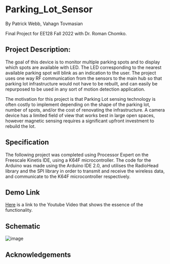 # Parking_Lot_Sensor
By Patrick Webb, Vahagn Tovmasian

Final Project for EE128 Fall 2022 with Dr. Roman Chomko.

							
## Project Description: 
The goal of this device is to monitor multiple parking spots and to display which spots are available with LED. The LED corresponding to the nearest available parking spot will blink as an indication to the user. The project uses one way RF communication from the sensors to the main hub so that parking lot infrastructure would not have to be rebuilt, and can easily be repurposed to be used in any sort of motion detection application.

The motivation for this project is that Parking Lot sensing technology is often costly to implement depending on the shape of the parking lot, number of spots, and/or the cost of renovating the infrastructure. A camera device has a limited field of view that works best in large open spaces, however magnetic sensing requires a significant upfront investment to rebuild the lot. 

## Specification

The following project was completed using Processor Expert on the Freescale Kinetis IDE, using a K64F microcontroller. The code for the Arduino was made using the Arduino IDE 2.0, and utilises the RadioHead library and the SPI library in order to transmit and receive the wireless data, and communicate to the K64F microcontroller respectively.

## Demo Link

[Here](https://youtu.be/u2SxbELsy7A) is a link to the Youtube Video that shows the essence of the functionality.

## Schematic
![image](/repository/images/ee128.png?raw=true)

## Acknowledgements
